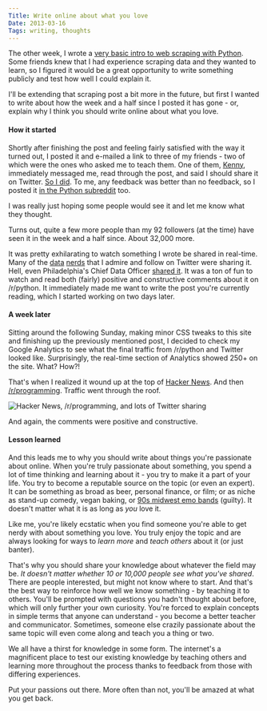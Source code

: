 ```yaml
---
Title: Write online about what you love
Date: 2013-03-16
Tags: writing, thoughts
---
```


The other week, I wrote a [very basic intro to web scraping with Python](http://www.gregreda.com/2013/03/03/web-scraping-101-with-python/).  Some friends knew that I had experience scraping data and they wanted to learn, so I figured it would be a great opportunity to write something publicly and test how well I could explain it.

I'll be extending that scraping post a bit more in the future, but first I wanted to write about how the week and a half since I posted it has gone - or, explain why I think you should write online about what you love.

#### How it started
Shortly after finishing the post and feeling fairly satisfied with the way it turned out, I posted it and e-mailed a link to three of my friends - two of which were the ones who asked me to teach them.  One of them, [Kenny](https://twitter.com/kennylong), immediately messaged me, read through the post, and said I should share it on Twitter.  [So I did](https://twitter.com/gjreda/status/308337050065727489).  To me, any feedback was better than no feedback, so I posted it [in the Python subreddit](http://www.reddit.com/r/Python/comments/19lnth/web_scraping_101_with_python_and_beautifulsoup/) too.

I was really just hoping some people would see it and let me know what they thought.

Turns out, quite a few more people than my 92 followers (at the time) have seen it in the week and a half since.  About 32,000 more.

It was pretty exhilarating to watch something I wrote be shared in real-time.  Many of the [data](https://twitter.com/siah/status/308719789524799488) [nerds](https://twitter.com/treycausey/status/308342790180458496) that I admire and follow on Twitter were sharing it.  Hell, even Philadelphia's Chief Data Officer [shared it](https://twitter.com/mheadd/status/308576308810637312).  It was a ton of fun to watch and read both (fairly) positive and constructive comments about it on /r/python.  It immediately made me want to write the post you're currently reading, which I started working on two days later.

#### A week later
Sitting around the following Sunday, making minor CSS tweaks to this site and finishing up the previously mentioned post, I decided to check my Google Analytics to see what the final traffic from /r/python and Twitter looked like.  Surprisingly, the real-time section of Analytics showed 250+ on the site.  What?  How?!

That's when I realized it wound up at the top of [Hacker News](https://news.ycombinator.com/item?id=5353347).  And then [/r/programming](http://www.reddit.com/r/programming/comments/1a20lf/web_scraping_101_with_python/).  Traffic went through the roof.

![Hacker News, /r/programming, and lots of Twitter sharing](/images/more-traffic-20130313.png)

And again, the comments were positive and constructive.

#### Lesson learned
And this leads me to why you should write about things you're passionate about online.  When you're truly passionate about something, you spend a lot of time thinking and learning about it - you try to make it a part of your life.  You try to become a reputable source on the topic (or even an expert).  It can be something as broad as beer, personal finance, or film; or as niche as stand-up comedy, vegan baking, or [90s midwest emo bands](http://en.wikipedia.org/wiki/Emo#Underground_popularity:_mid-1990s) (guilty).  It doesn't matter what it is as long as _you_ love it.

Like me, you're likely ecstatic when you find someone you're able to get nerdy with about something you love.  You truly enjoy the topic and are always looking for ways to _learn more_ and _teach others_ about it (or just banter).

That's why you should share your knowledge about whatever the field may be.  _It doesn't matter whether 10 or 10,000 people see what you've shared_.  There are people interested, but might not know where to start.  And that's the best way to reinforce how well we know something - by teaching it to others.  You'll be prompted with questions you hadn't thought about before, which will only further your own curiosity.  You're forced to explain concepts in simple terms that anyone can understand - you become a better teacher and communicator.  Sometimes, someone else crazily passionate about the same topic will even come along and teach you a thing or two.

We all have a thirst for knowledge in some form.  The internet's a magnificent place to test our existing knowledge by teaching others and learning more throughout the process thanks to feedback from those with differing experiences.

Put your passions out there.  More often than not, you'll be amazed at what you get back.
